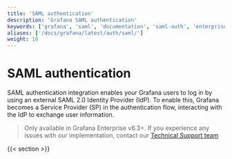 ```yaml
---
title: 'SAML authentication'
description: 'Grafana SAML authentication'
keywords: ['grafana', 'saml', 'documentation', 'saml-auth', 'enterprise']
aliases: ['/docs/grafana/latest/auth/saml/']
weight: 10
---
```


# SAML authentication

SAML authentication integration enables your Grafana users to log in by using an external SAML 2.0 Identity Provider (IdP). To enable this, Grafana becomes a Service Provider (SP) in the authentication flow, interacting with the IdP to exchange user information.

> Only available in Grafana Enterprise v6.3+. If you experience any issues with our implementation, contact our [Technical Support team](https://grafana.com/contact?plcmt=top-nav&cta=contactus)

{{< section >}}
